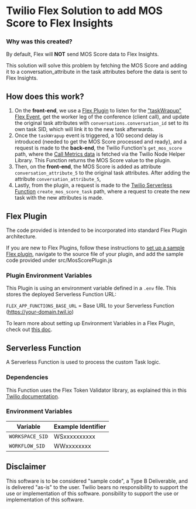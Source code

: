 # Twilio Flex Solution to add MOS Score to Flex Insights

### Why was this created?

By default, Flex will **NOT** send MOS Score data to Flex Insights.

This solution will solve this problem by fetching the MOS Score and adding it to a conversation_attribute in the task attributes before the data is sent to Flex Insights.

## How does this work?

1. On the **front-end**, we use a [Flex Plugin](https://www.twilio.com/docs/flex/developer/ui-and-plugins) to listen for the ["taskWrapup" Flex Event](https://assets.flex.twilio.com/docs/releases/flex-ui/2.14.0/ui-actions/FlexEvent/#taskWrapup), get the worker leg of the conference (client call), and update the original task attributes with `conversations.conversation_id` set to its own task SID, which will link it to the new task afterwards.
2. Once the `taskWrapup` event is triggered, a 100 second delay is introduced (needed to get the MOS Score processed and ready), and a request is made to the **back-end**, the Twilio Function's `get_mos_score` path, where the [Call Metrics data](https://www.twilio.com/docs/voice/voice-insights/api/call/call-metrics-resource) is fetched via the Twilio Node Helper Library. This Function returns the MOS Score value to the plugin.
3. Then, on the **front-end**, the MOS Score is added as attribute `conversation_attribute_5` to the original task attributes. After adding the attribute `conversation_attribute_5`,
4. Lastly, from the plugin, a request is made to the [Twilio Serverless Function](https://www.twilio.com/docs/serverless/functions-assets/functions) `create_mos_score_task` path, where a request to create the new task with the new attributes is made.

## Flex Plugin

The code provided is intended to be incorporated into standard Flex Plugin architecture.

If you are new to Flex Plugins, follow these instructions to [set up a sample Flex plugin](https://www.twilio.com/docs/flex/quickstart/getting-started-plugin#set-up-a-sample-flex-plugin), navigate to the source file of your plugin, and add the sample code provided under src/MosScorePlugin.js

### Plugin Environment Variables

This Plugin is using an environment variable defined in a `.env` file. This stores the deployed Serverless Function URL:

`FLEX_APP_FUNCTIONS_BASE_URL` = Base URL to your Serverless Function (https://your-domain.twil.io)

To learn more about setting up Environment Variables in a Flex Plugin, check out [this doc](https://www.twilio.com/docs/flex/developer/plugins/environment-variables#:~:text=Keep%20in%20mind%20that%20the%20environment%20variable%20names%20are%20required%20to%20start%20with%20TWILIO_%2C%20FLEX_%20or%20REACT_).

## Serverless Function

A Serverless Function is used to process the custom Task logic.

### Dependencies

This Function uses the Flex Token Validator library, as explained this in this [Twilio documentation](https://www.twilio.com/docs/flex/developer/plugins/call-functions).

### Environment Variables

| Variable        | Example Identifier |
| --------------- | ------------------ |
| `WORKSPACE_SID` | WSxxxxxxxxxx       |
| `WORKFLOW_SID`  | WWxxxxxxxx         |

## Disclaimer

This software is to be considered "sample code", a Type B Deliverable, and is delivered "as-is" to the user. Twilio bears no responsibility to support the use or implementation of this software.
ponsibility to support the use or implementation of this software.
